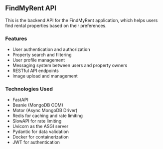 ## FindMyRent API
This is the backend API for the FindMyRent application, which helps users find rental properties based on their preferences.
### Features
- User authentication and authorization
- Property search and filtering
- User profile management
- Messaging system between users and property owners
- RESTful API endpoints
- Image upload and management
### Technologies Used
- FastAPI
- Beanie (MongoDB ODM)
- Motor (Async MongoDB Driver)
- Redis for caching and rate limiting
- SlowAPI for rate limiting
- Uvicorn as the ASGI server
- Pydantic for data validation
- Docker for containerization
- JWT for authentication